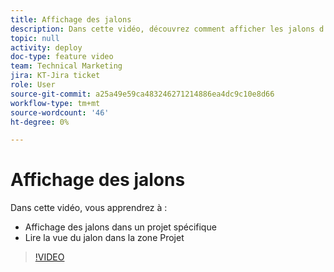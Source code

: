 ```yaml
---
title: Affichage des jalons
description: Dans cette vidéo, découvrez comment afficher les jalons d’un projet et utilisez l’affichage des jalons dans la zone Projet.
topic: null
activity: deploy
doc-type: feature video
team: Technical Marketing
jira: KT-Jira ticket
role: User
source-git-commit: a25a49e59ca483246271214886ea4dc9c10e8d66
workflow-type: tm+mt
source-wordcount: '46'
ht-degree: 0%

---
```


# Affichage des jalons

Dans cette vidéo, vous apprendrez à :

* Affichage des jalons dans un projet spécifique
* Lire la vue du jalon dans la zone Projet

>[!VIDEO](https://video.tv.adobe.com/v/335206/?quality=12&learn=on)
